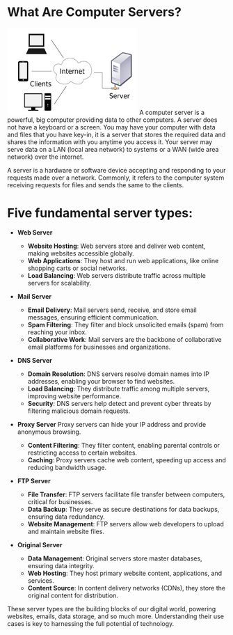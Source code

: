 # What Are Computer Servers?
<img src="/Images/server.png" width="300" height="200"/>
A computer server is a powerful, big computer providing data to other computers. A server does not have a keyboard or a screen. You may have your computer with data and files that you have key-in, it is a server that stores the required data and shares the information with you anytime you access it. Your server may serve data on a LAN (local area network) to systems or a WAN (wide area network) over the internet.

A server is a hardware or software device accepting and responding to your requests made over a network. Commonly, it refers to the computer system receiving requests for files and sends the same to the clients.

# Five fundamental server types:

- <b>Web Server</b>
    - <b>Website Hosting</b>: Web servers store and deliver web content, making websites accessible globally.
    - <b>Web Applications</b>: They host and run web applications, like online shopping carts or social networks.
    - <b>Load Balancing</b>: Web servers distribute traffic across multiple servers for scalability.

- <b>Mail Server</b>
    - <b>Email Delivery</b>: Mail servers send, receive, and store email messages, ensuring efficient communication.
    - <b>Spam Filtering</b>: They filter and block unsolicited emails (spam) from reaching your inbox.
    - <b>Collaborative Work</b>: Mail servers are the backbone of collaborative email platforms for businesses and organizations.

- <b>DNS Server</b>
    - <b>Domain Resolution</b>: DNS servers resolve domain names into IP addresses, enabling your browser to find websites.
    - <b>Load Balancing</b>: They distribute traffic among multiple servers, improving website performance.
    - <b>Security</b>: DNS servers help detect and prevent cyber threats by filtering malicious domain requests.

- <b>Proxy Server</b>
Proxy servers can hide your IP address and provide anonymous browsing.
    - <b>Content Filtering</b>: They filter content, enabling parental controls or restricting access to certain websites.
    - <b>Caching</b>: Proxy servers cache web content, speeding up access and reducing bandwidth usage.
- <b>FTP Server</b>
    - <b>File Transfer</b>: FTP servers facilitate file transfer between computers, critical for businesses.
    - <b>Data Backup</b>: They serve as secure destinations for data backups, ensuring data redundancy.
    - <b>Website Management</b>: FTP servers allow web developers to upload and maintain website files.

- <b>Original Server </b>
    - <b>Data Management</b>: Original servers store master databases, ensuring data integrity.
    - <b>Web Hosting</b>: They host primary website content, applications, and services.
    - <b>Content Source</b>: In content delivery networks (CDNs), they store the original content for distribution.

These server types are the building blocks of our digital world, powering websites, emails, data storage, and so much more. Understanding their use cases is key to harnessing the full potential of technology.